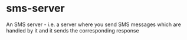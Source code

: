 # sms-server
An SMS server - i.e. a server where you send SMS messages which are handled by it and it sends the corresponding response

